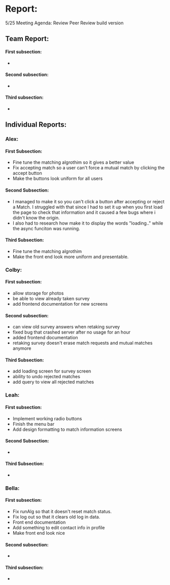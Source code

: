# Report:

5/25 Meeting Agenda:
Review Peer Review build version

## Team Report:
#### First subsection:
-

#### Second subsection:
- 

#### Third subsection:
- 

## Individual Reports:

### Alex:
#### First Subsection:
- Fine tune the matching algrothim so it gives a better value
- Fix accepting match so a user can't force a mutual
  match by clicking the accept button
- Make the buttons look uniform for all users

#### Second Subsection:
- I managed to make it so you can't click a button after accepting
  or reject a Match. I struggled with that since I had to set it up
  when you first load the page to check that information and it caused
  a few bugs where i didn't know the origin.
- I also had to research how make it to display the words "loading.." while the 
  async funciton was running.

#### Third Subsection:
- Fine tune the matching algrothim
- Make the front end look more uniform and presentable.

### Colby:
#### First subsection:
- allow storage for photos
- be able to view already taken survey
- add frontend documentation for new screens

#### Second subsection:
- can view old survey answers when retaking survey
- fixed bug that crashed server after no usage for an hour
- added frontend documentation
- retaking survey doesn't erase match requests and mutual matches anymore

#### Third Subsection:
- add loading screen for survey screen
- ability to undo rejected matches
- add query to view all rejected matches

### Leah:
#### First subsection:
- Implement working radio buttons
- Finish the menu bar
- Add design formatting to match information screens

#### Second Subsection:
-

#### Third Subsection:
-

### Bella:
#### First subsection:
- Fix runAlg so that it doesn't reset match status.
- Fix log out so that it clears old log in data.
- Front end documentation
- Add something to edit contact info in profile
- Make front end look nice

#### Second subsection:
- 

#### Third subsection:
-
